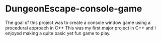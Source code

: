 # DungeonEscape-console-game
The goal of this project was to create a console window game using a procedural approach in C++
This was my first major project in C++ and I enjoyed making a quite basic yet fun game to play. 


